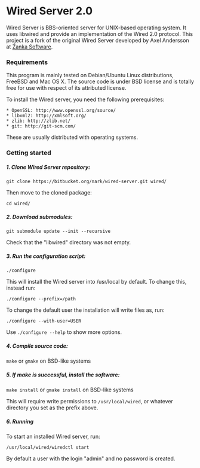 # Wired Server 2.0

Wired Server is BBS-oriented server for UNIX-based operating system. It uses libwired and provide an implementation of the Wired 2.0 protocol. This project is a fork of the original Wired Server developed by Axel Andersson at [Zanka Software](http://zankasoftware.com/). 

### Requirements

This program is mainly tested on Debian/Ubuntu Linux distributions, FreeBSD and Mac OS X. The source code is under BSD license and is totally free for use with respect of its attributed license.

To install the Wired server, you need the following prerequisites:

	* OpenSSL: http://www.openssl.org/source/
	* libxml2: http://xmlsoft.org/
	* zlib: http://zlib.net/
	* git: http://git-scm.com/

These are usually distributed with operating systems.

### Getting started

##### 1. Clone Wired Server repository:

`git clone https://bitbucket.org/nark/wired-server.git wired/`

Then move to the cloned package:

`cd wired/`

##### 2. Download submodules:

`git submodule update --init --recursive`

Check that the "libwired" directory was not empty.

##### 3. Run the configuration script:

`./configure`

This will install the Wired server into /usr/local by default. To change this, instead run:

`./configure --prefix=/path`

To change the default user the installation will write files as, run:

`./configure --with-user=USER`

Use `./configure --help` to show more options.

##### 4. Compile source code:

`make` or `gmake` on BSD-like systems

##### 5. If make is successful, install the software:

`make install` or `gmake install` on BSD-like systems

This will require write permissions to `/usr/local/wired`, or whatever directory you set as the prefix above.


##### 6. Running

To start an installed Wired server, run:

`/usr/local/wired/wiredctl start`

By default a user with the login "admin" and no password is created.
